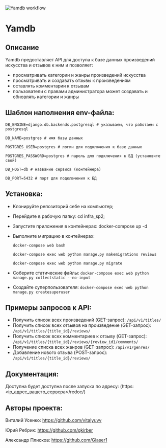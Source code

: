 ![Yamdb workflow](https://github.com/Glaser1/yamdb_final/actions/workflows/yamdb_workflow.yaml/badge.svg)


# Yamdb 
## Описание

Yamdb предоставляет API для доступа к базе данных произведений искусства и отзывов к ним и позволяет:
* просматривать категории и жанры произведений искусства
* просматривать и создавать отзывы к произведениям 
* оставлять комментарии к отзывам
* пользователи с правами администратора может создавать и обновлять категории и жанры

## Шаблон наполнения env-файла:
``` DB_ENGINE=django.db.backends.postgresql # указываем, что работаем с postgresql ```

``` DB_NAME=postgres # имя базы данных ```

``` POSTGRES_USER=postgres # логин для подключения к базе данных ```

``` POSTGRES_PASSWORD=postgres # пароль для подключения к БД (установите свой) ```

``` DB_HOST=db # название сервиса (контейнера) ```

``` DB_PORT=5432 # порт для подключения к БД ```

## Установка:
* Клонируйте репозиторий себе на компьютер;
* Перейдите в рабочую папку: cd infra_sp2;
* Запустите приложения в контейнерах: docker-compose up -d
* Выполните миграцию в контейнерах: 

  ``` docker-compose web bash ```

  ``` docker-compose exec web python manage.py makemigrations reviews ```
  
  ``` docker-compose exec web python manage.py migrate ```

* Соберите статические файлы:
  ``` docker-compose exec web python manage.py collectstatic --no-input ```
* Создайте суперпользователя:
  ``` docker-compose exec web python manage.py createsuperuser ```

## Примеры запросов к API:
 - Получить список всех произведений (GET-запрос):
   ``` /api/v1/titles/ ```
 - Получить список всех отзывов на произведение (GET-запрос):
   ``` /api/v1/titles/{title_id}/reviews/ ```
 - Получить список всех комментариев к отзыву (GET-запрос):
   ``` /api/v1/titles/{title_id}/reviews/{review_id}/comments/ ```
 - Получение списка всех жанров (GET-запрос):
  ``` /api/v1/genres/ ```
 - Добавление нового отзыва (POST-запрос):
  ``` /api/v1/titles/{title_id}/reviews/ ```
  
  ## Документация:
Доступна будет доступна после запуска по адресу: (https:<ip_адрес_вашего_сервера>/redoc/)


## Авторы проекта:
  Виталий Усенко: https://github.com/vitalyuvv

  Юрий Ребрик: https://github.com/gkirber

  Александр Плисков: https://github.com/Glaser1

